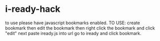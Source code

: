 # i-ready-hack
to use please have javascript bookmarks enabled.
TO USE: create bookmark then edit the bookmark then right click the bookmark and click "edit" next paste iready.js into url
go to iready and click bookmark.
